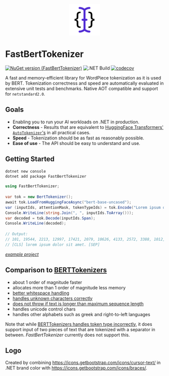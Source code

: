 <p align="center">
  <a href="https://www.nuget.org/packages/FastBertTokenizer/" id="toplogo">
    <!-- https://docs.github.com/en/get-started/writing-on-github/getting-started-with-writing-and-formatting-on-github/basic-writing-and-formatting-syntax#specifying-the-theme-an-image-is-shown-to -->
    <picture>
      <source media="(prefers-color-scheme: dark)" srcset="logo-darkmode.svg">
      <source media="(prefers-color-scheme: light)" srcset="logo.svg">
      <img alt="FastBertTokenizer Logo" src="logo.svg" width="100">
    </picture>
  </a>
</p>

# FastBertTokenizer

[![NuGet version (FastBertTokenizer)](https://img.shields.io/nuget/v/FastBertTokenizer.svg?style=flat)](https://www.nuget.org/packages/FastBertTokenizer/)
![.NET Build](https://github.com/georg-jung/FastBertTokenizer/actions/workflows/ci.yml/badge.svg)
[![codecov](https://codecov.io/github/georg-jung/FastBertTokenizer/graph/badge.svg?token=PEINHYEBGH)](https://codecov.io/github/georg-jung/FastBertTokenizer)

A fast and memory-efficient library for WordPiece tokenization as it is used by BERT. Tokenization correctness and speed are automatically evaluated in extensive unit tests and benchmarks. Native AOT compatible and support for `netstandard2.0`.

## Goals

* Enabling you to run your AI workloads on .NET in production.
* **Correctness** - Results that are equivalent to [HuggingFace Transformers' `AutoTokenizer`'s](https://huggingface.co/docs/transformers/v4.33.0/en/model_doc/auto#transformers.AutoTokenizer) in all practical cases.
* **Speed** - Tokenization should be as fast as reasonably possible.
* **Ease of use** - The API should be easy to understand and use.

## Getting Started

```bash
dotnet new console
dotnet add package FastBertTokenizer
```

```csharp
using FastBertTokenizer;

var tok = new BertTokenizer();
await tok.LoadFromHuggingFaceAsync("bert-base-uncased");
var (inputIds, attentionMask, tokenTypeIds) = tok.Encode("Lorem ipsum dolor sit amet.");
Console.WriteLine(string.Join(", ", inputIds.ToArray()));
var decoded = tok.Decode(inputIds.Span);
Console.WriteLine(decoded);

// Output:
// 101, 19544, 2213, 12997, 17421, 2079, 10626, 4133, 2572, 3388, 1012, 102
// [CLS] lorem ipsum dolor sit amet. [SEP]
```

[*example project*](src/examples/QuickStart/)

## Comparison to [BERTTokenizers](https://github.com/NMZivkovic/BertTokenizers)

* about 1 order of magnitude faster
* allocates more than 1 order of magnitude less memory
* [better whitespace handling](https://github.com/NMZivkovic/BertTokenizers/issues/24)
* [handles unknown characters correctly](https://github.com/NMZivkovic/BertTokenizers/issues/26)
* [does not throw if text is longer than maximum sequence length](https://github.com/NMZivkovic/BertTokenizers/issues/18)
* handles unicode control chars
* handles other alphabets such as greek and right-to-left languages

Note that while [BERTTokenizers handles token type incorrectly](https://github.com/NMZivkovic/BertTokenizers/issues/18), it does support input of two pieces of text that are tokenized with a separator in between. *FastBertTokenizer* currently does not support this.

## Logo

Created by combining <https://icons.getbootstrap.com/icons/cursor-text/> in .NET brand color with <https://icons.getbootstrap.com/icons/braces/>.
